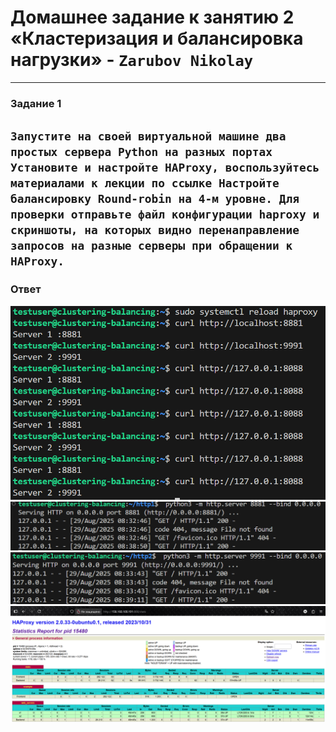 # Домашнее задание к занятию 2 «Кластеризация и балансировка нагрузки»  - `Zarubov Nikolay`
---

### Задание 1

`Запустите на своей виртуальной машине два простых сервера Python на разных портах
 Установите и настройте HAProxy, воспользуйтесь материалами к лекции по ссылке
 Настройте балансировку Round-robin на 4-м уровне.
 Для проверки отправьте файл конфигурации haproxy и скриншоты, на которых видно перенаправление запросов на разные
 серверы при обращении к HAProxy.`
---

### Ответ 

![redirection](https://raw.githubusercontent.com/nvzar/Clusterization-8-03-hw/main/img/redirection.png)
![redirection](https://raw.githubusercontent.com/nvzar/Clusterization-8-03-hw/main/img/server2.png)
![redirection](https://raw.githubusercontent.com/nvzar/Clusterization-8-03-hw/main/img/server1.png)
![redirection](https://raw.githubusercontent.com/nvzar/Clusterization-8-03-hw/main/img/HAProxy.png)
